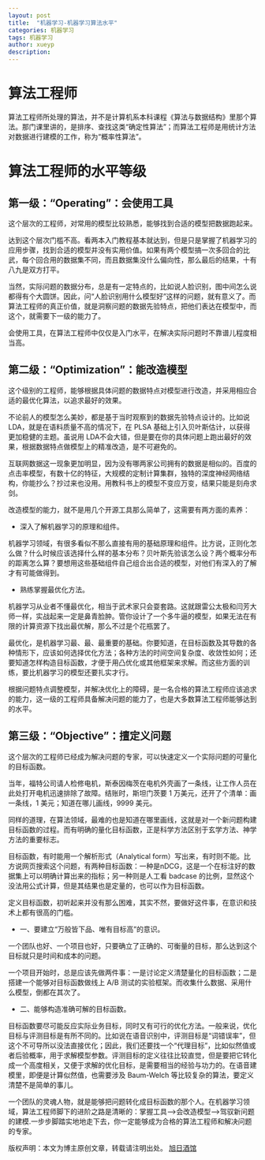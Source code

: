```yaml
---
layout: post
title:  "机器学习-机器学习算法水平"
categories: 机器学习
tags: 机器学习
author: xueyp
description: 
---
```


# 算法工程师

算法工程师所处理的算法，并不是计算机系本科课程《算法与数据结构》里那个算法。那门课里讲的，是排序、查找这类“确定性算法”；而算法工程师是用统计方法对数据进行建模的工作，称为“概率性算法”。

# 算法工程师的水平等级



## 第一级：“Operating”：会使用工具

这个层次的工程师，对常用的模型比较熟悉，能够找到合适的模型把数据跑起来。

达到这个层次门槛不高。看两本入门教程基本就达到，但是只是掌握了机器学习的应用步骤，找到合适的模型并没有实用价值。如果有两个模型搞一次多回合的比武，每个回合用的数据集不同，而且数据集没什么偏向性，那么最后的结果，十有八九是双方打平。

当然，实际问题的数据分布，总是有一定特点的，比如说人脸识别，图中间怎么说都得有个大圆饼。因此，问“人脸识别用什么模型好”这样的问题，就有意义了。而算法工程师的真正价值，就是洞察问题的数据先验特点，把他们表达在模型中，而这个，就需要下一级的能力了。

会使用工具，在算法工程师中仅仅是入门水平，在解决实际问题时不靠谱儿程度相当高。

## 第二级：“Optimization”：能改造模型

这个级别的工程师，能够根据具体问题的数据特点对模型进行改造，并采用相应合适的最优化算法，以追求最好的效果。

不论前人的模型怎么美妙，都是基于当时观察到的数据先验特点设计的。比如说LDA，就是在语料质量不高的情况下，在 PLSA 基础上引入贝叶斯估计，以获得更加稳健的主题。虽说用 LDA不会大错，但是要在你的具体问题上跑出最好的效果，根据数据特点做模型上的精准改造，是不可避免的。

互联网数据这一现象更加明显，因为没有哪两家公司拥有的数据是相似的。百度的点击率模型，有数十亿的特征，大规模的定制计算集群，独特的深度神经网络结构，你能抄么？抄过来也没用。用教科书上的模型不变应万变，结果只能是刻舟求剑。

改造模型的能力，就不是用几个开源工具那么简单了，这需要有两方面的素养：

- 深入了解机器学习的原理和组件。 

机器学习领域，有很多看似不那么直接有用的基础原理和组件。比方说，正则化怎么做？什么时候应该选择什么样的基本分布？贝叶斯先验该怎么设？两个概率分布的距离怎么算？要想用这些基础组件自己组合出合适的模型，对他们有深入的了解才有可能做得到。

- 熟练掌握最优化方法。 

机器学习从业者不懂最优化，相当于武术家只会耍套路。这就跟雷公太极和闫芳大师一样，实战起来一定是鼻青脸肿。管你设计了一个多牛逼的模型，如果无法在有限的计算资源下找出最优解，那么不过是个花瓶罢了。

最优化，是机器学习最、最、最重要的基础。你要知道，在目标函数及其导数的各种情形下，应该如何选择优化方法；各种方法的时间空间复杂度、收敛性如何；还要知道怎样构造目标函数，才便于用凸优化或其他框架来求解。而这些方面的训练，要比机器学习的模型还要扎实才行。

根据问题特点调整模型，并解决优化上的障碍，是一名合格的算法工程师应该追求的能力，这一级的工程师具备解决问题的能力了，也是大多数算法工程师能够达到的水平。


## 第三级：“Objective”：擅定义问题

这个层次的工程师已经成为解决问题的专家，可以快速定义一个实际问题的可量化的目标函数。

当年，福特公司请人检修电机，斯泰因梅茨在电机外壳画了一条线，让工作人员在此处打开电机迅速排除了故障。结账时，斯坦门茨要 1 万美元，还开了个清单：画一条线，1 美元；知道在哪儿画线，9999 美元。

同样的道理，在算法领域，最难的也是知道在哪里画线，这就是对一个新问题构建目标函数的过程。而有明确的量化目标函数，正是科学方法区别于玄学方法、神学方法的重要标志。

目标函数，有时能用一个解析形式（Analytical form）写出来，有时则不能。比方说网页搜索这个问题，有两种目标函数：一种是nDCG，这是一个在标注好的数据集上可以明确计算出来的指标；另一种则是人工看 badcase 的比例，显然这个没法用公式计算，但是其结果也是定量的，也可以作为目标函数。

定义目标函数，初听起来并没有那么困难，其实不然，要做好这件事，在意识和技术上都有很高的门槛。

- 一、要建立“万般皆下品、唯有目标高”的意识。 

一个团队也好、一个项目也好，只要确立了正确的、可衡量的目标，那么达到这个目标就只是时间和成本的问题。

一个项目开始时，总是应该先做两件事：一是讨论定义清楚量化的目标函数；二是搭建一个能够对目标函数做线上 A/B 测试的实验框架。而收集什么数据、采用什么模型，倒都在其次了。

- 二、能够构造准确可解的目标函数。

目标函数要尽可能反应实际业务目标，同时又有可行的优化方法。一般来说，优化目标与评测目标是有所不同的。比如说在语音识别中，评测目标是“词错误率”，但这个不可导所以没法直接优化；因此，我们还要找一个“代理目标”，比如似然值或者后验概率，用于求解模型参数。评测目标的定义往往比较直觉，但是要把它转化成一个高度相关，又便于求解的优化目标，是需要相当的经验与功力的。在语音建模里，即便是计算似然值，也需要涉及 Baum-Welch 等比较复杂的算法，要定义清楚不是简单的事儿。

一个团队的灵魂人物，就是能够把问题转化成目标函数的那个人。在机器学习领域，算法工程师脚下的进阶之路是清晰的：掌握工具-->会改造模型-->驾驭新问题的建模.一步步脚踏实地地走下去，你一定能够成为合格的算法工程师和解决问题的专家。


版权声明：本文为博主原创文章，转载请注明出处。 [旭日酒馆](https://xueyp.github.io/)
